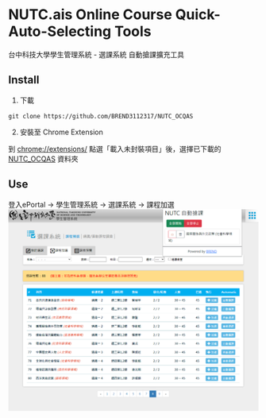 # NUTC.ais Online Course Quick-Auto-Selecting Tools
台中科技大學學生管理系統 - 選課系統 自動搶課擴充工具
## Install
1. 下載
```
git clone https://github.com/BREND3112317/NUTC_OCQAS
```
2. 安裝至 Chrome Extension

到 [chrome://extensions/](chrome://extensions/) 點選「載入未封裝項目」後，選擇已下載的 [NUTC_OCQAS](https://github.com/BREND3112317/NUTC_OCQAS) 資料夾

## Use 
登入ePortal -> 學生管理系統 -> 選課系統 -> 課程加選
![Use Demo](https://github.com/BREND3112317/NUTC_OCQAS/blob/main/static/img/demo.png)